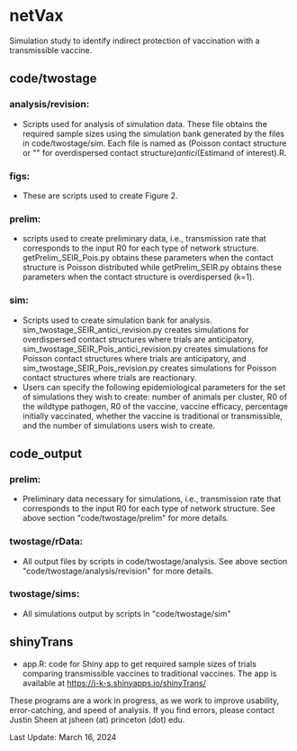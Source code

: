 # netVax

Simulation study to identify indirect protection of vaccination with a transmissible vaccine.
## code/twostage
### analysis/revision:
- Scripts used for analysis of simulation data. These file obtains the required sample sizes using the simulation bank generated by the files in code/twostage/sim. Each file is named as (Poisson contact structure or "" for overdispersed contact structure)_antici_(Estimand of interest).R.
### figs: 
- These are scripts used to create Figure 2.
### prelim: 
- scripts used to create preliminary data, i.e., transmission rate that corresponds to the input R0 for each type of network structure. getPrelim_SEIR_Pois.py obtains these parameters when the contact structure is Poisson distributed while getPrelim_SEIR.py obtains these parameters when the contact structure is overdispersed (k=1).
### sim: 
- Scripts used to create simulation bank for analysis. sim_twostage_SEIR_antici_revision.py creates simulations for overdispersed contact structures where trials are anticipatory, sim_twostage_SEIR_Pois_antici_revision.py creates simulations for Poisson contact structures where trials are anticipatory, and sim_twostage_SEIR_Pois_revision.py creates simulations for Poisson contact structures where trials are reactionary.
- Users can specify the following epidemiological parameters for the set of simulations they wish to create: number of animals per cluster, R0 of the wildtype pathogen, R0 of the vaccine, vaccine efficacy, percentage initially vaccinated, whether the vaccine is traditional or transmissible, and the number of simulations users wish to create.
## code_output
### prelim: 
- Preliminary data necessary for simulations, i.e., transmission rate that corresponds to the input R0 for each type of network structure. See above section "code/twostage/prelim" for more details.
### twostage/rData: 
- All output files by scripts in code/twostage/analysis. See above section "code/twostage/analysis/revision" for more details.
### twostage/sims: 
- All simulations output by scripts in "code/twostage/sim"

## shinyTrans
- app.R: code for Shiny app to get required sample sizes of trials comparing transmissible vaccines to traditional vaccines. The app is available at https://j-k-s.shinyapps.io/shinyTrans/

These programs are a work in progress, as we work to improve usability, error-catching, and speed of analysis. If you find errors, please contact Justin Sheen at jsheen (at) princeton (dot) edu.

Last Update: March 16, 2024
